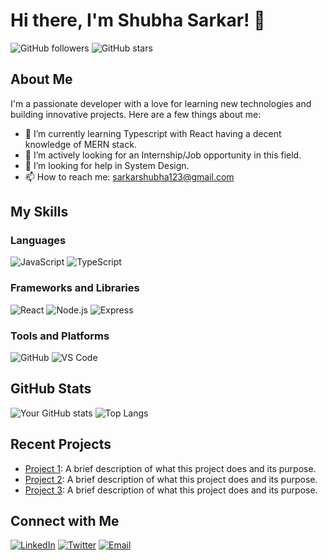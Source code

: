 # Hi there, I'm Shubha Sarkar! 👋

![GitHub followers](https://img.shields.io/github/followers/shubhasarkar53?style=social) ![GitHub stars](https://img.shields.io/github/stars/shubhasarkar53?style=social)

## About Me

I'm a passionate developer with a love for learning new technologies and building innovative projects. Here are a few things about me:

- 🌱 I’m currently learning Typescript with React having a decent knowledge of MERN stack.
- 👯 I’m actively looking for an Internship/Job opportunity in this field.
- 🤔 I’m looking for help in System Design.
- 📫 How to reach me: sarkarshubha123@gmail.com

## My Skills

### Languages

![JavaScript](https://img.shields.io/badge/-JavaScript-F7DF1E?style=flat&logo=javascript&logoColor=black)
![TypeScript](https://img.shields.io/badge/-TypeScript-007ACC?style=flat&logo=typescript&logoColor=white)

### Frameworks and Libraries

![React](https://img.shields.io/badge/-React-61DAFB?style=flat&logo=react&logoColor=black)
![Node.js](https://img.shields.io/badge/-Node.js-339933?style=flat&logo=node.js&logoColor=white)
![Express](https://img.shields.io/badge/-Express-000000?style=flat&logo=express&logoColor=white)


### Tools and Platforms

![GitHub](https://img.shields.io/badge/-GitHub-181717?style=flat&logo=github&logoColor=white)
![VS Code](https://img.shields.io/badge/-VS%20Code-007ACC?style=flat&logo=visual-studio-code&logoColor=white)

## GitHub Stats

![Your GitHub stats](https://github-readme-stats.vercel.app/api?username=shubhasarkar53&show_icons=true&theme=radical)
![Top Langs](https://github-readme-stats.vercel.app/api/top-langs/?username=shubhasarkar53&layout=compact&theme=radical)

## Recent Projects

- [Project 1](https://github.com/shubhasarkar53/project1): A brief description of what this project does and its purpose.
- [Project 2](https://github.com/shubhasarkar53/project2): A brief description of what this project does and its purpose.
- [Project 3](https://github.com/shubhasarkar53/project3): A brief description of what this project does and its purpose.

## Connect with Me

[![LinkedIn](https://img.shields.io/badge/LinkedIn-blue?style=flat&logo=linkedin&logoColor=white)](https://linkedin.com/in/yourprofile)
[![Twitter](https://img.shields.io/badge/Twitter-blue?style=flat&logo=twitter&logoColor=white)](https://twitter.com/yourprofile)
[![Email](https://img.shields.io/badge/Email-red?style=flat&logo=gmail&logoColor=white)](mailto:youremail@example.com)
